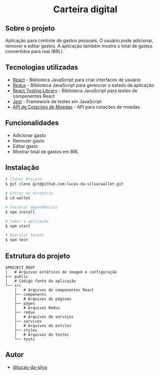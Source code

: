 <h1 align="center">Carteira digital</h1>

## Sobre o projeto

Aplicação para controle de gastos pessoais. O usuário pode adicionar, remover e editar gastos. A aplicação também mostra o total de gastos convertidos para real (BRL).

## Tecnologias utilizadas

- [React](https://pt-br.reactjs.org/) - Biblioteca JavaScript para criar interfaces de usuário
- [Redux](https://redux.js.org/) - Biblioteca JavaScript para gerenciar o estado da aplicação
- [React Testing Library](https://testing-library.com/docs/react-testing-library/intro/) - Biblioteca JavaScript para testes de componentes React
- [Jest](https://jestjs.io/) - Framework de testes em JavaScript
- [API de Cotações de Moedas](https://docs.awesomeapi.com.br/api-de-moedas) - API para cotações de moedas

## Funcionalidades

- Adicionar gasto
- Remover gasto
- Editar gasto
- Mostrar total de gastos em BRL

## Instalação

```bash
# Clonar Projeto
$ git clone git@github.com:lucas-da-silva/wallet.git

# Entrar no diretório
$ cd wallet

# Instalar dependências
$ npm install

# Subir a aplicação
$ npm start

# Executar testes
$ npm test 
```

## Estrutura do projeto

```
$PROJECT_ROOT
|   # Arquivos estáticos de imagem e configuração
├── public
|   # Código fonte da aplicação
└── src
    |   # Arquivos de componentes React
    ├── components
    |   # Arquivos de páginas
    ├── pages
    |   # Arquivos Redux
    ├── redux
    |   # Arquivos de serviços
    ├── services
    |   # Arquivos de estilos
    ├── styles
    |   # Arquivos de testes
    └── tests
```

## Autor

-   [@lucas-da-silva](https://github.com/lucas-da-silva)

